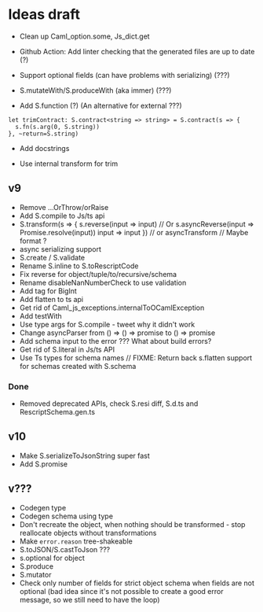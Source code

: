 # Ideas draft

- Clean up Caml_option.some, Js_dict.get

- Github Action: Add linter checking that the generated files are up to date (?)

- Support optional fields (can have problems with serializing) (???)

- S.mutateWith/S.produceWith (aka immer) (???)

- Add S.function (?) (An alternative for external ???)

```
let trimContract: S.contract<string => string> = S.contract(s => {
  s.fn(s.arg(0, S.string))
}, ~return=S.string)
```

- Add docstrings

- Use internal transform for trim

## v9

- Remove ...OrThrow/orRaise
- Add S.compile to Js/ts api
- S.transform(s => {
  s.reverse(input => input) // Or s.asyncReverse(input => Promise.resolve(input))
  input => input
  }) // or asyncTransform // Maybe format ?
- async serializing support
- S.create / S.validate
- Rename S.inline to S.toRescriptCode
- Fix reverse for object/tuple/to/recursive/schema
- Rename disableNanNumberCheck to use validation
- Add tag for BigInt
- Add flatten to ts api
- Get rid of Caml_js_exceptions.internalToOCamlException
- Add testWith
- Use type args for S.compile - tweet why it didn't work
- Change asyncParser from () => () => promise to () => promise
- Add schema input to the error ??? What about build errors?
- Get rid of S.literal in Js/ts API
- Use Ts types for schema names
  // FIXME: Return back s.flatten support for schemas created with S.schema

### Done

- Removed deprecated APIs, check S.resi diff, S.d.ts and RescriptSchema.gen.ts

## v10

- Make S.serializeToJsonString super fast
- Add S.promise

## v???

- Codegen type
- Codegen schema using type
- Don't recreate the object, when nothing should be transformed - stop reallocate objects without transformations
- Make `error.reason` tree-shakeable
- S.toJSON/S.castToJson ???
- s.optional for object
- S.produce
- S.mutator
- Check only number of fields for strict object schema when fields are not optional (bad idea since it's not possible to create a good error message, so we still need to have the loop)
